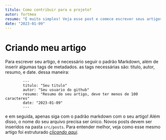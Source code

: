 ```yaml
---
titulo: Como contribuir para o projeto?
autor: fortmea
resumo: "É muito simples! Veja esse post e comece escrever seus artigos."
date: "2023-01-09"
---
```



# Criando meu artigo
Para escrever seu artigo, é necessário seguir o padrão Markdown, além de inserir algumas tags de metadados.
as tags necessárias são: titulo, autor, resumo, e date. dessa maneira:
```
        ---
        titulo: "Seu titulo"
        autor: "Seu usuario do github"
        resumo: "Resumo do seu artigo, deve ter menos de 100 caracteres"
        date: "2023-01-09"
        ---
```
e em seguida, apenas siga com o padrão markdown com o seu artigo!
Além disso, o nome do seu arquivo precisa ser único.
Novos posts devem ser inseridos na pasta ```src/posts```.
Para entender melhor, veja como esse mesmo artigo foi estruturado 
*[clicando aqui](https://github.com/fortmea/tech.dev/blob/main/tech-dev/src/posts/contribuindo.md)*.